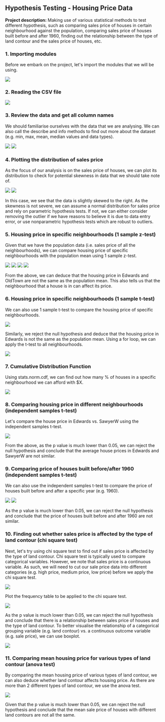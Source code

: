 ## Hypothesis Testing - Housing Price Data

**Project description:** Making use of various statistical methods to test different hypothesis, such as comparing sales price of houses in certain neighbourhood against the population, comparing sales price of houses built before and after 1960, finding out the relationship between the type of land contour and the sales price of houses, etc. 

### 1. Importing modules

Before we embark on the project, let's import the modules that we will be using. 

<img src="images/Import Modules.png?raw=true"/>

### 2. Reading the CSV file

<img src="images/Reading CSV.png?raw=true"/>

### 3. Review the data and get all column names

We should familiarise ourselves with the data that we are analysing. We can also call the describe and info methods to find out more about the dataset (e.g. min, max, mean, median values and data types).  

<img src="images/Review Data.png?raw=true"/>
<img src="images/Get Column Names.png?raw=true"/>

### 4. Plotting the distribution of sales price

As the focus of our analysis is on the sales price of houses, we can plot its distribution to check for potential skewness in data that we should take note of. 

<img src="images/Plot Distribution of Sale Price.png?raw=true"/>
<img src="images/Data Parameters.png?raw=true"/>

In this case, we see that the data is slightly skewed to the right. As the skewness is not severe, we can assume a normal distribution for sales price and rely on parametric hypothesis tests. If not, we can either consider removing the outlier if we have reasons to believe it is due to data entry error, or use nonparametric hypothesis tests which are robust to outliers. 

### 5. Housing price in specific neighbourhoods (1 sample z-test)

Given that we have the population data (i.e. sales price of all the neighbourhoods), we can compare housing price of specific neighbourhoods with the population mean using 1 sample z-test.  

<img src="images/Neighborhood Data Count.png?raw=true"/>
<img src="images/import z test.png?raw=true"/>
<img src="images/z test 1.png?raw=true"/>
<img src="images/z test 2.png?raw=true"/>

From the above, we can deduce that the housing price in Edwards and OldTown are not the same as the population mean. This also tells us that the neighbourhood that a house is in can affect its price. 

### 6. Housing price in specific neighbourhoods (1 sample t-test)

We can also use 1 sample t-test to compare the housing price of specific neighbourhoods.

<img src="images/1 sample t test.png?raw=true"/>

Similarly, we reject the null hypothesis and deduce that the housing price in Edwards is not the same as the population mean. Using a for loop, we can apply the t-test to all neighbourhoods.

<img src="images/Looping 1 sample t test for all neighbourhoods.png?raw=true"/>

### 7. Cumulative Distribution Function 

Using stats.norm.cdf, we can find out how many % of houses in a specific neighbourhood we can afford with $X. 

<img src="images/cdf probability.png?raw=true"/>

### 8. Comparing housing price in different neighbourhoods (independent samples t-test)

Let's compare the house price in Edwards vs. SawyerW using the independent samples t-test.

<img src="images/Independent Samples t test.png?raw=true"/>

From the above, as the p value is much lower than 0.05, we can reject the null hypothesis and conclude that the average house prices in Edwards and SawyerW are not similar.  

### 9. Comparing price of houses built before/after 1960 (independent samples t-test)

We can also use the independent samples t-test to compare the price of houses built before and after a specific year (e.g. 1960).

<img src="images/plot count of house built in each year.png?raw=true"/>
<img src="images/Independent Samples t test (price of house before and after 1960).png?raw=true"/>

As the p value is much lower than 0.05, we can reject the null hypothesis and conclude that the price of houses built before and after 1960 are not similar.

### 10. Finding out whether sales price is affected by the type of land contour (chi square test)

Next, let's try using chi square test to find out if sales price is affected by the type of land contour. Chi square test is typically used to compare categorical variables. However, we note that sales price is a continuous variable. As such, we will need to cut our sale price data into different categories (e.g. high price, medium price, low price) before we apply the chi square test.

<img src="images/chi square test.png?raw=true"/>

Plot the frequency table to be applied to the chi square test.

<img src="images/chi square test (freq table).png?raw=true"/>

As the p value is much lower than 0.05, we can reject the null hypothesis and conclude that there is a relationship between sales price of houses and the type of land contour. To better visualise the relationship of a categorical grouping variable (e.g. land contour) vs. a continuous outcome variable (e.g. sale price), we can use boxplot.

<img src="images/chi square test (box plot).png?raw=true"/>

### 11. Comparing mean housing price for various types of land contour (anova test)

By comparing the mean housing price of various types of land contour, we can also deduce whether land contour affects housing price. As there are more than 2 different types of land contour, we use the anova test. 

<img src="images/One way Anova.png?raw=true"/>

Given that the p value is much lower than 0.05, we can reject the null hypothesis and conclude that the mean sale price of houses with different land contours are not all the same.

